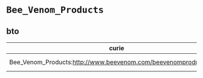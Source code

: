 # `Bee_Venom_Products`
## bto
| curie                                                            |   usages | nodes                                                                                                           |
|------------------------------------------------------------------|----------|-----------------------------------------------------------------------------------------------------------------|
| Bee_Venom_Products:http://www.beevenom.com/beevenomproducts2.htm |        1 | [http://purl.obolibrary.org/obo/BTO:0002066](https://bioregistry.io/http://purl.obolibrary.org/obo/BTO:0002066) |
